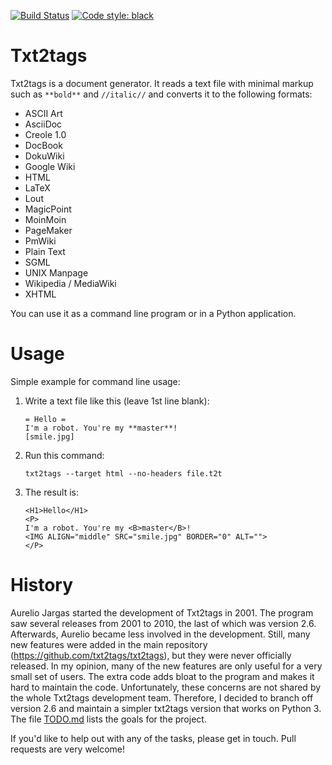 [![Build Status](https://travis-ci.org/jendrikseipp/txt2tags.svg?branch=master)](https://travis-ci.org/jendrikseipp/txt2tags)
[![Code style: black](https://img.shields.io/badge/code%20style-black-000000.svg)](https://github.com/psf/black)

# Txt2tags

Txt2tags is a document generator. It reads a text file with
minimal markup such as `**bold**` and `//italic//` and converts it
to the following formats:

 * ASCII Art
 * AsciiDoc
 * Creole 1.0
 * DocBook
 * DokuWiki
 * Google Wiki
 * HTML
 * LaTeX
 * Lout
 * MagicPoint
 * MoinMoin
 * PageMaker
 * PmWiki
 * Plain Text
 * SGML
 * UNIX Manpage
 * Wikipedia / MediaWiki
 * XHTML

You can use it as a command line program or in a Python application.

# Usage

Simple example for command line usage:

1. Write a text file like this (leave 1st line blank):

   ```
   = Hello =
   I'm a robot. You're my **master**!
   [smile.jpg]
   ```

2. Run this command:

   `txt2tags --target html --no-headers file.t2t`

3. The result is:

   ```
   <H1>Hello</H1>
   <P>
   I'm a robot. You're my <B>master</B>!
   <IMG ALIGN="middle" SRC="smile.jpg" BORDER="0" ALT="">
   </P>
   ```

# History

Aurelio Jargas started the development of Txt2tags in 2001. The program
saw several releases from 2001 to 2010, the last of which was version
2.6. Afterwards, Aurelio became less involved in the development. Still,
many new features were added in the main repository
(https://github.com/txt2tags/txt2tags), but they were never officially
released. In my opinion, many of the new features are only useful for a
very small set of users. The extra code adds bloat to the program and
makes it hard to maintain the code. Unfortunately, these concerns are
not shared by the whole Txt2tags development team. Therefore, I decided
to branch off version 2.6 and maintain a simpler txt2tags version that
works on Python 3. The file [TODO.md](TODO.md) lists the goals for the
project.

If you'd like to help out with any of the tasks, please get in touch.
Pull requests are very welcome!
